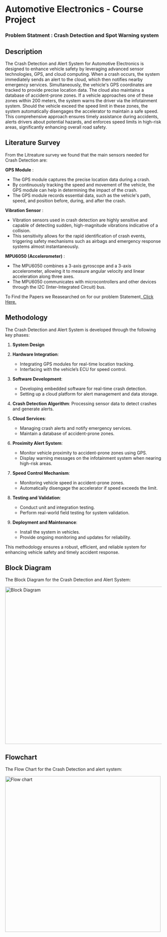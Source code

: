 # Automotive Electronics - Course Project 

### Problem Statment : Crash Detection and Spot Warning system
## Description
The  Crash Detection and Alert System for Automotive Electronics is designed to enhance vehicle safety by leveraging advanced sensor technologies, GPS, and cloud computing. When a crash occurs, the system immediately sends an alert to the cloud, which then notifies nearby emergency services. Simultaneously, the vehicle's GPS coordinates are tracked to provide precise location data. The cloud also maintains a database of accident-prone zones. If a vehicle approaches one of these zones within 200 meters, the system warns the driver via the infotainment system. Should the vehicle exceed the speed limit in these zones, the system automatically disengages the accelerator to maintain a safe speed. This comprehensive approach ensures timely assistance during accidents, alerts drivers about potential hazards, and enforces speed limits in high-risk areas, significantly enhancing overall road safety.

## Literature Survey
From the Litreature survey we found that the main sensors needed for Crash Detection are: <br /> 


**GPS Module** : 
- The GPS module captures the precise location data during a crash. <br />
- By continuously tracking the speed and movement of the vehicle, the GPS module can help in determining the impact of the crash.<br /> 
- The GPS module records essential data, such as the vehicle's path, speed, and position before, during, and after the crash. 

**Vibration Sensor** : 
- Vibration sensors used in crash detection are highly sensitive and capable of detecting sudden, high-magnitude vibrations indicative of a collision. <br />
-  This sensitivity allows for the rapid identification of crash events, triggering safety mechanisms such as airbags and emergency response systems almost instantaneously.<br />

**MPU6050 (Accelerometer)** : 
- The MPU6050 combines a 3-axis gyroscope and a 3-axis accelerometer, allowing it to measure angular velocity and linear acceleration along three axes. <br />
-  The MPU6050 communicates with microcontrollers and other devices through the I2C (Inter-Integrated Circuit) bus.<br /> 


To Find the Papers we Reasearched on for our problem Statement,[ Click Here.](https://github.com/JadenEkbote/crashDetection.github.io/tree/main/resarch)



## Methodology

The Crash Detection and Alert System is developed through the following key phases:

1. **System Design**
   
2. **Hardware Integration**: 
   - Integrating GPS modules for real-time location tracking.
   - Interfacing with the vehicle’s ECU for speed control.

3. **Software Development**:
   - Developing embedded software for real-time crash detection.
   - Setting up a cloud platform for alert management and data storage.
  
4. **Crash Detection Algorithm**: Processing sensor data to detect crashes and generate alerts.

5. **Cloud Services**:
   - Managing crash alerts and notify emergency services.
   - Maintain a database of accident-prone zones.

6. **Proximity Alert System**: 
   - Monitor vehicle proximity to accident-prone zones using GPS.
   - Display warning messages on the infotainment system when nearing high-risk areas.

7. **Speed Control Mechanism**:
   - Monitoring vehicle speed in accident-prone zones.
   - Automatically disengage the accelerator if speed exceeds the limit.

8. **Testing and Validation**:
   - Conduct unit and integration testing.
   - Perform real-world field testing for system validation.

9. **Deployment and Maintenance**:
   - Install the system in vehicles.
   - Provide ongoing monitoring and updates for reliability.

This methodology ensures a robust, efficient, and reliable system for enhancing vehicle safety and timely accident response.



## Block Diagram
The Block Diagram for the Crash Detection and Alert System:


<img width="505" alt="Block Diagram" src="https://github.com/JadenEkbote/crashDetection.github.io/assets/97228905/3f19a8aa-582e-404f-975e-e7f4afcb129b">

## Flowchart
The Flow Chart for the Crash Detection and alert system:




<img width="500" alt="Flow chart" src=https://github.com/JadenEkbote/crashDetection.github.io/assets/97268081/bf95886f-91e4-493f-9d34-a79183255b56>


